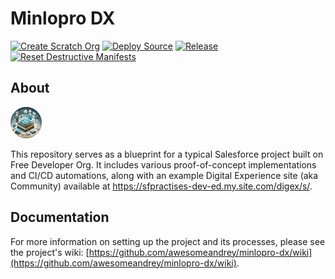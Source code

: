 # Minlopro DX

<span>[![Create Scratch Org](https://github.com/awesomeandrey/minlopro-dx/actions/workflows/create-scratch-org.yml/badge.svg)](https://github.com/awesomeandrey/minlopro-dx/actions/workflows/create-scratch-org.yml)</span>
<span>[![Deploy Source](https://github.com/awesomeandrey/minlopro-dx/actions/workflows/run-deployment.yml/badge.svg)](https://github.com/awesomeandrey/minlopro-dx/actions/workflows/run-deployment.yml)</span>
<span>[![Release](https://github.com/awesomeandrey/minlopro-dx/actions/workflows/release.yml/badge.svg?branch=main)](https://github.com/awesomeandrey/minlopro-dx/actions/workflows/release.yml)</span>
<span>[![Reset Destructive Manifests](https://github.com/awesomeandrey/minlopro-dx/actions/workflows/reset-destructive-manifests.yml/badge.svg)](https://github.com/awesomeandrey/minlopro-dx/actions/workflows/reset-destructive-manifests.yml)</span>

## About

<img src="assets/images/MinloproAppLogoMin.png" alt="Minlopro" width="50">

This repository serves as a blueprint for a typical Salesforce project built on Free Developer Org.
It includes various proof-of-concept implementations and CI/CD automations,
along with an example Digital Experience site (aka Community) available at https://sfpractises-dev-ed.my.site.com/digex/s/.

## Documentation

For more information on setting up the project and its processes, please see the project's wiki: [https://github.com/awesomeandrey/minlopro-dx/wiki](https://github.com/awesomeandrey/minlopro-dx/wiki).

